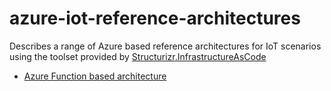 # azure-iot-reference-architectures

Describes a range of Azure based reference architectures for IoT scenarios using the toolset provided by [Structurizr.InfrastructureAsCode](https://github.com/ChristianEder/Structurizr.InfrastructureAsCode)

* [Azure Function based architecture](https://github.com/ChristianEder/azure-iot-reference-architectures/tree/master/IotReferenceArchitectureFunctions)
